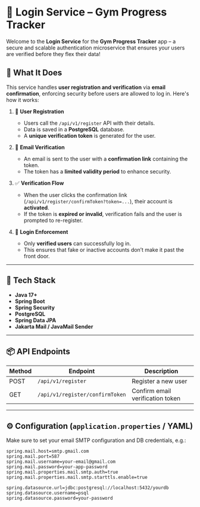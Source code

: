 # 💪 Login Service – Gym Progress Tracker

Welcome to the **Login Service** for the **Gym Progress Tracker** app – a secure and scalable authentication microservice that ensures your users are verified before they flex their data!

## 🔐 What It Does

This service handles **user registration and verification** via **email confirmation**, enforcing security before users are allowed to log in. Here's how it works:

1. 📝 **User Registration**  
   - Users call the `/api/v1/register` API with their details.  
   - Data is saved in a **PostgreSQL** database.  
   - A **unique verification token** is generated for the user.

2. 📧 **Email Verification**  
   - An email is sent to the user with a **confirmation link** containing the token.  
   - The token has a **limited validity period** to enhance security.

3. ✅ **Verification Flow**  
   - When the user clicks the confirmation link (`/api/v1/register/confirmToken?token=...`), their account is **activated**.  
   - If the token is **expired or invalid**, verification fails and the user is prompted to re-register.

4. 🔐 **Login Enforcement**  
   - Only **verified users** can successfully log in.  
   - This ensures that fake or inactive accounts don’t make it past the front door.

---

## 🧰 Tech Stack

- **Java 17+**
- **Spring Boot**
- **Spring Security**
- **PostgreSQL**
- **Spring Data JPA**
- **Jakarta Mail / JavaMail Sender**

---

## 📦 API Endpoints

| Method | Endpoint                            | Description                      |
|--------|-------------------------------------|----------------------------------|
| POST   | `/api/v1/register`                  | Register a new user              |
| GET    | `/api/v1/register/confirmToken`     | Confirm email verification token |

---

## ⚙️ Configuration (`application.properties` / YAML)

Make sure to set your email SMTP configuration and DB credentials, e.g.:

```properties
spring.mail.host=smtp.gmail.com
spring.mail.port=587
spring.mail.username=your-email@gmail.com
spring.mail.password=your-app-password
spring.mail.properties.mail.smtp.auth=true
spring.mail.properties.mail.smtp.starttls.enable=true

spring.datasource.url=jdbc:postgresql://localhost:5432/yourdb
spring.datasource.username=psql
spring.datasource.password=your-password
